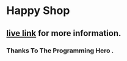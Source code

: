 # Happy Shop 

## [live link](https://helpful-yeot-d67f65.netlify.app/) for more information.


### Thanks To The Programming Hero .